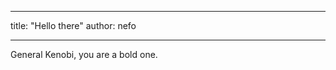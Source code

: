 -------------------------------------

title: "Hello there"
author: nefo

-------------------------------------

General Kenobi, you are a bold one.